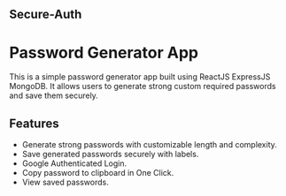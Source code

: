 ## Secure-Auth

# Password Generator App

This is a simple password generator app built using ReactJS ExpressJS MongoDB. It allows users to generate strong custom required passwords and save them securely.

## Features

- Generate strong passwords with customizable length and complexity.
- Save generated passwords securely with labels.
- Google Authenticated Login.
- Copy password to clipboard in One Click.
- View saved passwords.
